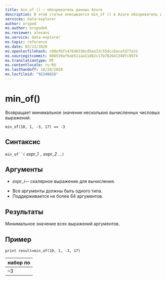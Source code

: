 ```yaml
---
title: min_of () — обозреватель данных Azure
description: В этой статье описывается min_of () в Azure обозреватель данных.
services: data-explorer
author: orspod
ms.author: orspodek
ms.reviewer: alexans
ms.service: data-explorer
ms.topic: reference
ms.date: 02/13/2020
ms.openlocfilehash: c08ef6f147640330cd5ea33c55dcc6acafd77a31
ms.sourcegitcommit: 608539af6ab511aa11d82c17b782641340fc8974
ms.translationtype: MT
ms.contentlocale: ru-RU
ms.lasthandoff: 10/20/2020
ms.locfileid: "92248816"
---
```

# <a name="min_of"></a>min_of()

Возвращает минимальное значение нескольких вычисленных числовых выражений.

```kusto
min_of(10, 1, -3, 17) == -3
```

## <a name="syntax"></a>Синтаксис

`min_of``(` *expr_1* `,` *expr_2* ...`)`

## <a name="arguments"></a>Аргументы

* *expr_i*— скалярное выражение для вычисления.

- Все аргументы должны быть одного типа.
- Поддерживается не более 64 аргументов.

## <a name="returns"></a>Результаты

Минимальное значение всех выражений аргументов.

## <a name="example"></a>Пример

<!-- csl: https://help.kusto.windows.net/Samples  -->
```kusto
print result=min_of(10, 1, -3, 17) 
```

|набор по|
|---|
|–3|
